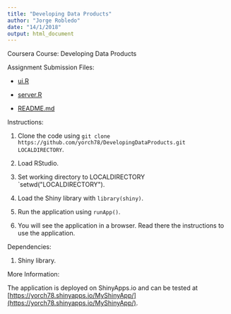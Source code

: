 ```yaml
---
title: "Developing Data Products"
author: "Jorge Robledo"
date: "14/1/2018"
output: html_document
---
```



Coursera Course: Developing Data Products

Assignment Submission Files:

- [ui.R](https://github.com/yorch78/DevelopingDataProducts/blob/master/ui.R)

- [server.R](https://github.com/yorch78/DevelopingDataProducts/blob/master/server.R)

- [README.md](https://github.com/yorch78/DevelopingDataProducts/blob/master/README.md)

Instructions:

1. Clone the code using `git clone https://github.com/yorch78/DevelopingDataProducts.git LOCALDIRECTORY`.

2. Load RStudio.

3. Set working directory to LOCALDIRECTORY `setwd("LOCALDIRECTORY").

4. Load the Shiny library with `library(shiny)`.

5. Run the application using `runApp()`.

6. You will see the application in a browser. Read there the instructions to use the application.

Dependencies:

1. Shiny library.

More Information:

The application is deployed on ShinyApps.io and can be tested at [https://yorch78.shinyapps.io/MyShinyApp/](https://yorch78.shinyapps.io/MyShinyApp/).
